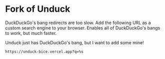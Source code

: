# Fork of Unduck

DuckDuckGo's bang redirects are too slow. Add the following URL as a custom search engine to your browser. Enables all of DuckDuckGo's bangs to work, but much faster.

Unduck just has DuckDuckGo's bang, but I want to add some mine!

```
https://unduck-bice.vercel.app?q=%s
```

